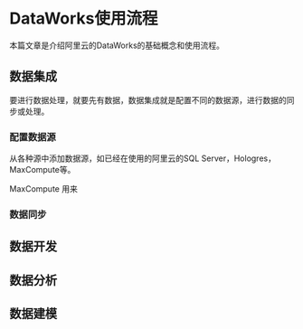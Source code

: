 # DataWorks使用流程

本篇文章是介绍阿里云的DataWorks的基础概念和使用流程。

## 数据集成

要进行数据处理，就要先有数据，数据集成就是配置不同的数据源，进行数据的同步或处理。

### 配置数据源

从各种源中添加数据源，如已经在使用的阿里云的SQL Server，Hologres，MaxCompute等。

MaxCompute 用来

### 数据同步



## 数据开发

## 数据分析

## 数据建模
